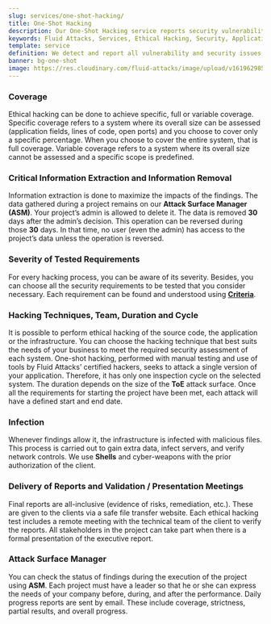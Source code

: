 ```yaml
---
slug: services/one-shot-hacking/
title: One-Shot Hacking
description: Our One-Shot Hacking service reports security vulnerabilities in specific versions of your applications.
keywords: Fluid Attacks, Services, Ethical Hacking, Security, Application, Vulnerabilities, One-Shot Hacking, Pentesting
template: service
definition: We detect and report all vulnerability and security issues within one specific version of your application. The rigorous inspection carried out by our team allows us to detect all existing security issues with very low rates of false positives.
banner: bg-one-shot
image: https://res.cloudinary.com/fluid-attacks/image/upload/v1619629858/airs/services/main-one-shot_lgkizl.webp
---
```


<div class="sect2">

### Coverage

Ethical hacking can be done to achieve specific, full or variable
coverage. Specific coverage refers to a system where its overall size
can be assessed (application fields, lines of code, open ports) and you
choose to cover only a specific percentage. When you choose to cover the
entire system, that is full coverage. Variable coverage refers to a
system where its overall size cannot be assessed and a specific scope is
predefined.

</div>

<div class="sect2">

### Critical Information Extraction and Information Removal

Information extraction is done to maximize the impacts of the findings.
The data gathered during a project remains on our **Attack Surface
Manager (ASM)**. Your project’s admin is allowed to delete it. The data
is removed **30** days after the admin’s decision. This operation can be
reversed during those **30** days. In that time, no user (even the
admin) has access to the project’s data unless the operation is
reversed.

</div>

<div class="sect2">

### Severity of Tested Requirements

For every hacking process, you can be aware of its severity. Besides,
you can choose all the security requirements to be tested that you
consider necessary. Each requirement can be found and understood using
[**Criteria**](https://docs.fluidattacks.com/criteria/).

</div>

<div class="sect2">

### Hacking Techniques, Team, Duration and Cycle

It is possible to perform ethical hacking of the source code, the
application or the infrastructure. You can choose the hacking technique
that best suits the needs of your business to meet the required security
assessment of each system. One-shot hacking, performed with manual
testing and use of tools by Fluid Attacks’ certified hackers, seeks to
attack a single version of your application. Therefore, it has only one
inspection cycle on the selected system. The duration depends on the
size of the **ToE** attack surface. Once all the requirements for
starting the project have been met, each attack will have a defined
start and end date.

</div>

<div class="sect2">

### Infection

Whenever findings allow it, the infrastructure is infected with
malicious files. This process is carried out to gain extra data, infect
servers, and verify network controls. We use **Shells** and
cyber-weapons with the prior authorization of the client.

</div>

<div class="sect2">

### Delivery of Reports and Validation / Presentation Meetings

Final reports are all-inclusive (evidence of risks, remediation, etc.).
These are given to the clients via a safe file transfer website. Each
ethical hacking test includes a remote meeting with the technical team
of the client to verify the reports. All stakeholders in the project can
take part when there is a formal presentation of the executive report.

</div>

<div class="sect2">

### Attack Surface Manager

You can check the status of findings during the execution of the project
using **ASM**. Each project must have a leader so that he or she can
express the needs of your company before, during, and after the
performance. Daily progress reports are sent by email. These include
coverage, strictness, partial results, and overall progress.

</div>
  
<div class="sect2 db-l dn">
  
</div>

<div class="sect2 db-l dn">
  
</div>